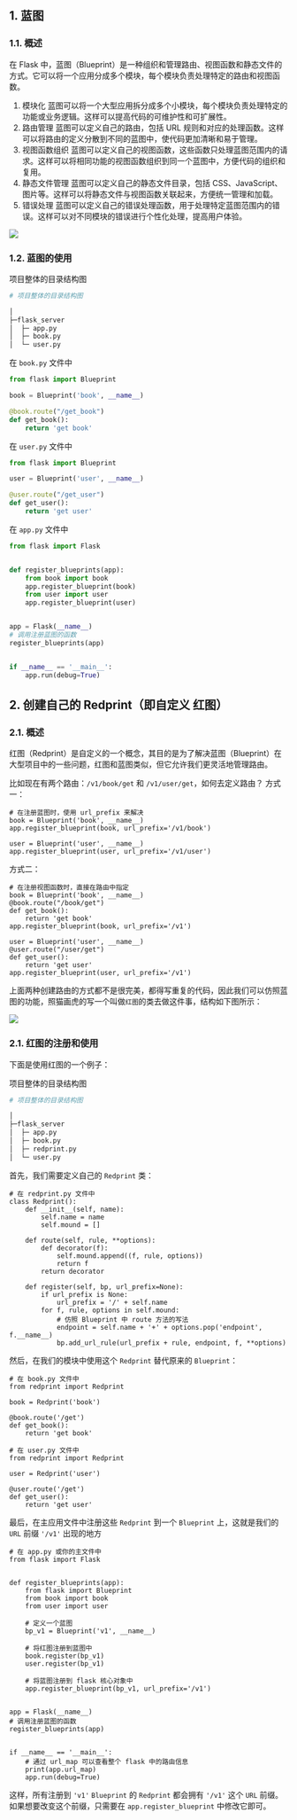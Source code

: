 ## 1. 蓝图
### 1.1. 概述
在 Flask 中，蓝图（Blueprint）是一种组织和管理路由、视图函数和静态文件的方式。它可以将一个应用分成多个模块，每个模块负责处理特定的路由和视图函数。
1. 模块化
蓝图可以将一个大型应用拆分成多个小模块，每个模块负责处理特定的功能或业务逻辑。这样可以提高代码的可维护性和可扩展性。
2. 路由管理
蓝图可以定义自己的路由，包括 URL 规则和对应的处理函数。这样可以将路由的定义分散到不同的蓝图中，使代码更加清晰和易于管理。
3. 视图函数组织
蓝图可以定义自己的视图函数，这些函数只处理蓝图范围内的请求。这样可以将相同功能的视图函数组织到同一个蓝图中，方便代码的组织和复用。
4. 静态文件管理
蓝图可以定义自己的静态文件目录，包括 CSS、JavaScript、图片等。这样可以将静态文件与视图函数关联起来，方便统一管理和加载。
5. 错误处理
蓝图可以定义自己的错误处理函数，用于处理特定蓝图范围内的错误。这样可以对不同模块的错误进行个性化处理，提高用户体验。

![](Flask中的蓝图与红图.assets/蓝图示意图.png)

### 1.2. 蓝图的使用
项目整体的目录结构图
```bash
# 项目整体的目录结构图

│
├─flask_server
│  ├─ app.py
│  ├─ book.py
│  └─ user.py
```

在 ```book.py``` 文件中
```python
from flask import Blueprint

book = Blueprint('book', __name__)

@book.route("/get_book")
def get_book():
    return 'get book'
```

在 ```user.py``` 文件中
```python
from flask import Blueprint

user = Blueprint('user', __name__)

@user.route("/get_user")
def get_user():
    return 'get user'
```

在 ```app.py``` 文件中
```python
from flask import Flask


def register_blueprints(app):
    from book import book
    app.register_blueprint(book)
    from user import user
    app.register_blueprint(user)


app = Flask(__name__)
# 调用注册蓝图的函数
register_blueprints(app)


if __name__ == '__main__':
    app.run(debug=True)
```


## 2. 创建自己的 Redprint（即自定义 红图）
### 2.1. 概述
红图（Redprint）是自定义的一个概念，其目的是为了解决蓝图（Blueprint）在大型项目中的一些问题，红图和蓝图类似，但它允许我们更灵活地管理路由。

比如现在有两个路由：```/v1/book/get``` 和 ```/v1/user/get```，如何去定义路由？
方式一：
```
# 在注册蓝图时，使用 url_prefix 来解决
book = Blueprint('book', __name__)
app.register_blueprint(book, url_prefix='/v1/book')

user = Blueprint('user', __name__)
app.register_blueprint(user, url_prefix='/v1/user')
```
方式二：
```
# 在注册视图函数时，直接在路由中指定
book = Blueprint('book', __name__)
@book.route("/book/get")
def get_book():
    return 'get book'
app.register_blueprint(book, url_prefix='/v1')

user = Blueprint('user', __name__)
@user.route("/user/get")
def get_user():
    return 'get user'
app.register_blueprint(user, url_prefix='/v1')
```

上面两种创建路由的方式都不是很完美，都得写重复的代码，因此我们可以仿照蓝图的功能，照猫画虎的写一个叫做```红图```的类去做这件事，结构如下图所示：

![](Flask中的蓝图与红图.assets/红图示意图.png)


### 2.1. 红图的注册和使用
下面是使用红图的一个例子：

项目整体的目录结构图
```bash
# 项目整体的目录结构图

│
├─flask_server
│  ├─ app.py
│  ├─ book.py
│  ├─ redprint.py
│  └─ user.py
```

首先，我们需要定义自己的 ```Redprint``` 类：
```
# 在 redprint.py 文件中
class Redprint():
    def __init__(self, name):
        self.name = name
        self.mound = []

    def route(self, rule, **options):
        def decorator(f):
            self.mound.append((f, rule, options))
            return f
        return decorator

    def register(self, bp, url_prefix=None):
        if url_prefix is None:
            url_prefix = '/' + self.name
        for f, rule, options in self.mound:
            # 仿照 Blueprint 中 route 方法的写法
            endpoint = self.name + '+' + options.pop('endpoint', f.__name__)
            bp.add_url_rule(url_prefix + rule, endpoint, f, **options)
```

然后，在我们的模块中使用这个 ```Redprint``` 替代原来的 ```Blueprint```：
```
# 在 book.py 文件中
from redprint import Redprint

book = Redprint('book')

@book.route('/get')
def get_book():
    return 'get book'
```

```
# 在 user.py 文件中
from redprint import Redprint

user = Redprint('user')

@user.route('/get')
def get_user():
    return 'get user'
```

最后，在主应用文件中注册这些 ```Redprint``` 到一个 ```Blueprint``` 上，这就是我们的 ```URL``` 前缀 ```'/v1'``` 出现的地方
```
# 在 app.py 或你的主文件中
from flask import Flask


def register_blueprints(app):
    from flask import Blueprint
    from book import book
    from user import user

    # 定义一个蓝图
    bp_v1 = Blueprint('v1', __name__)

    # 将红图注册到蓝图中
    book.register(bp_v1)
    user.register(bp_v1)

    # 将蓝图注册到 flask 核心对象中
    app.register_blueprint(bp_v1, url_prefix='/v1')


app = Flask(__name__)
# 调用注册蓝图的函数
register_blueprints(app)


if __name__ == '__main__':
    # 通过 url_map 可以查看整个 flask 中的路由信息
    print(app.url_map)
    app.run(debug=True)
```
这样，所有注册到 ```'v1'``` ```Blueprint``` 的 ```Redprint``` 都会拥有 ```'/v1'``` 这个 ```URL``` 前缀。如果想要改变这个前缀，只需要在 ```app.register_blueprint``` 中修改它即可。
